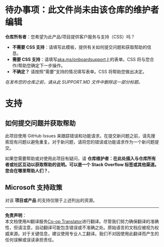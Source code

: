 <!--
CO_OP_TRANSLATOR_METADATA:
{
  "original_hash": "b7244261ee19497082edf33bcce64717",
  "translation_date": "2025-09-03T17:05:28+00:00",
  "source_file": "SUPPORT.md",
  "language_code": "zh"
}
-->
# 待办事项：此文件尚未由该仓库的维护者编辑

**仓库所有者**：您希望为此产品/项目提供客户服务与支持（CSS）吗？

- **不需要 CSS 支持**：请填写此模板，提供有关如何提交问题和获取帮助的信息。
- **需要 CSS 支持**：请填写[aka.ms/onboardsupport](https://aka.ms/onboardsupport)上的表单。CSS 将与您合作/帮助您确定下一步操作。
- **不确定？** 请按照“需要”支持的情况填写表单。CSS 将帮助您做出决定。

*在发布您的仓库之前，请从此 SUPPORT.MD 文件中删除这一部分标题。*

# 支持

## 如何提交问题并获取帮助  

此项目使用 GitHub Issues 来跟踪错误和功能请求。在提交新问题之前，请先搜索现有问题以避免重复。对于新问题，请将您的错误或功能请求作为一个新问题提交。

如果您需要帮助或对使用此项目有疑问，请 **仓库维护者：在此处插入与仓库所有者或社区互动以获取帮助的说明。可以是一个 Stack Overflow 标签或其他渠道。您会在哪里帮助人们？**。

## Microsoft 支持政策  

对该 **项目或产品** 的支持仅限于上述列出的资源。

---

**免责声明**：  
本文档使用AI翻译服务[Co-op Translator](https://github.com/Azure/co-op-translator)进行翻译。尽管我们努力确保翻译的准确性，但请注意，自动翻译可能包含错误或不准确之处。原始语言的文档应被视为权威来源。对于关键信息，建议使用专业人工翻译。我们不对因使用此翻译而产生的任何误解或误读承担责任。